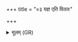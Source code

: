 +++
title = "०३ यज्ञ एति विततः"

+++
<details><summary>मूलम् (GR)</summary>

यज्ञ एति विततः कल्पमान  
ईजानो अभि लोकं स्वर्गम् ।  
तम् अग्नयः सर्वहुतं जुषन्तां  
तम् अस्मिं देवा जानतां भागधेयम् ॥
</details>